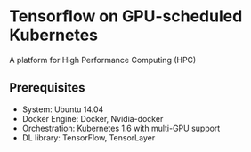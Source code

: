 # Tensorflow on GPU-scheduled Kubernetes

A platform for High Performance Computing (HPC)

## Prerequisites

- System: Ubuntu 14.04
- Docker Engine: Docker, Nvidia-docker
- Orchestration: Kubernetes 1.6 with multi-GPU support
- DL library: TensorFlow, TensorLayer

